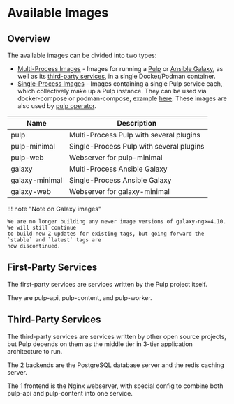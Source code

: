 # Available Images

## Overview

The available images can be divided into two types:

- [Multi-Process Images](multi-process-images) - Images for running a [Pulp](https://github.com/pulp/pulpcore) or [Ansible Galaxy](https://github.com/ansible/galaxy_ng), as well as its [third-party services](#third-party-services),
in a single Docker/Podman container.
- [Single-Process Images](single-process-images) - Images containing a single Pulp service each, which collectively make up a Pulp instance. They can be used via docker-compose or podman-compose, example [here](https://github.com/pulp/pulp-oci-images/tree/latest/images/compose). These images are also used by [pulp operator](site:pulp-operator).

| Name | Description |
| ---- | ----------- |
| pulp | Multi-Process Pulp with several plugins |
| pulp-minimal | Single-Process Pulp with several plugins
| pulp-web | Webserver for pulp-minimal |
| galaxy | Multi-Process Ansible Galaxy |
| galaxy-minimal | Single-Process Ansible Galaxy |
| galaxy-web | Webserver for galaxy-minimal |

!!! note "Note on Galaxy images"
    
    We are no longer building any newer image versions of galaxy-ng>=4.10. We will still continue
    to build new Z-updates for existing tags, but going forward the `stable` and `latest` tags are
    now discontinued. 

## First-Party Services

The first-party services are services written by the Pulp project itself.

They are pulp-api, pulp-content, and pulp-worker.

## Third-Party Services

The third-party services are services written by other open source projects, but
Pulp depends on them as the middle tier in 3-tier application architecture to
run.

The 2 backends are the PostgreSQL database server and the redis caching server.

The 1 frontend is the Nginx webserver, with special config to combine
both pulp-api and pulp-content into one service.

